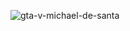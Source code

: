 ![gta-v-michael-de-santa](https://github.com/suryadiatmika095/suryadiatmika095/assets/149358754/21d0589c-82c2-4269-813d-ad74e24102aa)
